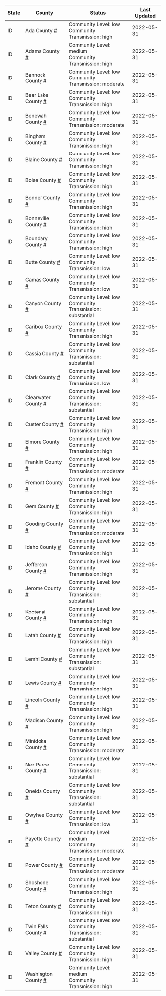 State | County | Status | Last Updated
--- | --- | --- | --- 
ID | Ada County <a href="#ada_county">#</a> | <a name="ada_county"></a>Community Level: low<br/>Community Transmission: high | 2022-05-31
ID | Adams County <a href="#adams_county">#</a> | <a name="adams_county"></a>Community Level: medium<br/>Community Transmission: high | 2022-05-31
ID | Bannock County <a href="#bannock_county">#</a> | <a name="bannock_county"></a>Community Level: low<br/>Community Transmission: moderate | 2022-05-31
ID | Bear Lake County <a href="#bear_lake_county">#</a> | <a name="bear_lake_county"></a>Community Level: low<br/>Community Transmission: high | 2022-05-31
ID | Benewah County <a href="#benewah_county">#</a> | <a name="benewah_county"></a>Community Level: low<br/>Community Transmission: moderate | 2022-05-31
ID | Bingham County <a href="#bingham_county">#</a> | <a name="bingham_county"></a>Community Level: low<br/>Community Transmission: high | 2022-05-31
ID | Blaine County <a href="#blaine_county">#</a> | <a name="blaine_county"></a>Community Level: low<br/>Community Transmission: high | 2022-05-31
ID | Boise County <a href="#boise_county">#</a> | <a name="boise_county"></a>Community Level: low<br/>Community Transmission: high | 2022-05-31
ID | Bonner County <a href="#bonner_county">#</a> | <a name="bonner_county"></a>Community Level: low<br/>Community Transmission: high | 2022-05-31
ID | Bonneville County <a href="#bonneville_county">#</a> | <a name="bonneville_county"></a>Community Level: low<br/>Community Transmission: high | 2022-05-31
ID | Boundary County <a href="#boundary_county">#</a> | <a name="boundary_county"></a>Community Level: low<br/>Community Transmission: high | 2022-05-31
ID | Butte County <a href="#butte_county">#</a> | <a name="butte_county"></a>Community Level: low<br/>Community Transmission: low | 2022-05-31
ID | Camas County <a href="#camas_county">#</a> | <a name="camas_county"></a>Community Level: low<br/>Community Transmission: low | 2022-05-31
ID | Canyon County <a href="#canyon_county">#</a> | <a name="canyon_county"></a>Community Level: low<br/>Community Transmission: substantial | 2022-05-31
ID | Caribou County <a href="#caribou_county">#</a> | <a name="caribou_county"></a>Community Level: low<br/>Community Transmission: high | 2022-05-31
ID | Cassia County <a href="#cassia_county">#</a> | <a name="cassia_county"></a>Community Level: low<br/>Community Transmission: substantial | 2022-05-31
ID | Clark County <a href="#clark_county">#</a> | <a name="clark_county"></a>Community Level: low<br/>Community Transmission: low | 2022-05-31
ID | Clearwater County <a href="#clearwater_county">#</a> | <a name="clearwater_county"></a>Community Level: low<br/>Community Transmission: substantial | 2022-05-31
ID | Custer County <a href="#custer_county">#</a> | <a name="custer_county"></a>Community Level: low<br/>Community Transmission: high | 2022-05-31
ID | Elmore County <a href="#elmore_county">#</a> | <a name="elmore_county"></a>Community Level: low<br/>Community Transmission: high | 2022-05-31
ID | Franklin County <a href="#franklin_county">#</a> | <a name="franklin_county"></a>Community Level: low<br/>Community Transmission: moderate | 2022-05-31
ID | Fremont County <a href="#fremont_county">#</a> | <a name="fremont_county"></a>Community Level: low<br/>Community Transmission: high | 2022-05-31
ID | Gem County <a href="#gem_county">#</a> | <a name="gem_county"></a>Community Level: low<br/>Community Transmission: high | 2022-05-31
ID | Gooding County <a href="#gooding_county">#</a> | <a name="gooding_county"></a>Community Level: low<br/>Community Transmission: moderate | 2022-05-31
ID | Idaho County <a href="#idaho_county">#</a> | <a name="idaho_county"></a>Community Level: low<br/>Community Transmission: high | 2022-05-31
ID | Jefferson County <a href="#jefferson_county">#</a> | <a name="jefferson_county"></a>Community Level: low<br/>Community Transmission: high | 2022-05-31
ID | Jerome County <a href="#jerome_county">#</a> | <a name="jerome_county"></a>Community Level: low<br/>Community Transmission: substantial | 2022-05-31
ID | Kootenai County <a href="#kootenai_county">#</a> | <a name="kootenai_county"></a>Community Level: low<br/>Community Transmission: high | 2022-05-31
ID | Latah County <a href="#latah_county">#</a> | <a name="latah_county"></a>Community Level: low<br/>Community Transmission: high | 2022-05-31
ID | Lemhi County <a href="#lemhi_county">#</a> | <a name="lemhi_county"></a>Community Level: low<br/>Community Transmission: substantial | 2022-05-31
ID | Lewis County <a href="#lewis_county">#</a> | <a name="lewis_county"></a>Community Level: low<br/>Community Transmission: high | 2022-05-31
ID | Lincoln County <a href="#lincoln_county">#</a> | <a name="lincoln_county"></a>Community Level: low<br/>Community Transmission: high | 2022-05-31
ID | Madison County <a href="#madison_county">#</a> | <a name="madison_county"></a>Community Level: low<br/>Community Transmission: high | 2022-05-31
ID | Minidoka County <a href="#minidoka_county">#</a> | <a name="minidoka_county"></a>Community Level: low<br/>Community Transmission: moderate | 2022-05-31
ID | Nez Perce County <a href="#nez_perce_county">#</a> | <a name="nez_perce_county"></a>Community Level: low<br/>Community Transmission: substantial | 2022-05-31
ID | Oneida County <a href="#oneida_county">#</a> | <a name="oneida_county"></a>Community Level: low<br/>Community Transmission: substantial | 2022-05-31
ID | Owyhee County <a href="#owyhee_county">#</a> | <a name="owyhee_county"></a>Community Level: low<br/>Community Transmission: low | 2022-05-31
ID | Payette County <a href="#payette_county">#</a> | <a name="payette_county"></a>Community Level: medium<br/>Community Transmission: moderate | 2022-05-31
ID | Power County <a href="#power_county">#</a> | <a name="power_county"></a>Community Level: low<br/>Community Transmission: moderate | 2022-05-31
ID | Shoshone County <a href="#shoshone_county">#</a> | <a name="shoshone_county"></a>Community Level: low<br/>Community Transmission: high | 2022-05-31
ID | Teton County <a href="#teton_county">#</a> | <a name="teton_county"></a>Community Level: low<br/>Community Transmission: high | 2022-05-31
ID | Twin Falls County <a href="#twin_falls_county">#</a> | <a name="twin_falls_county"></a>Community Level: low<br/>Community Transmission: substantial | 2022-05-31
ID | Valley County <a href="#valley_county">#</a> | <a name="valley_county"></a>Community Level: low<br/>Community Transmission: high | 2022-05-31
ID | Washington County <a href="#washington_county">#</a> | <a name="washington_county"></a>Community Level: medium<br/>Community Transmission: high | 2022-05-31
